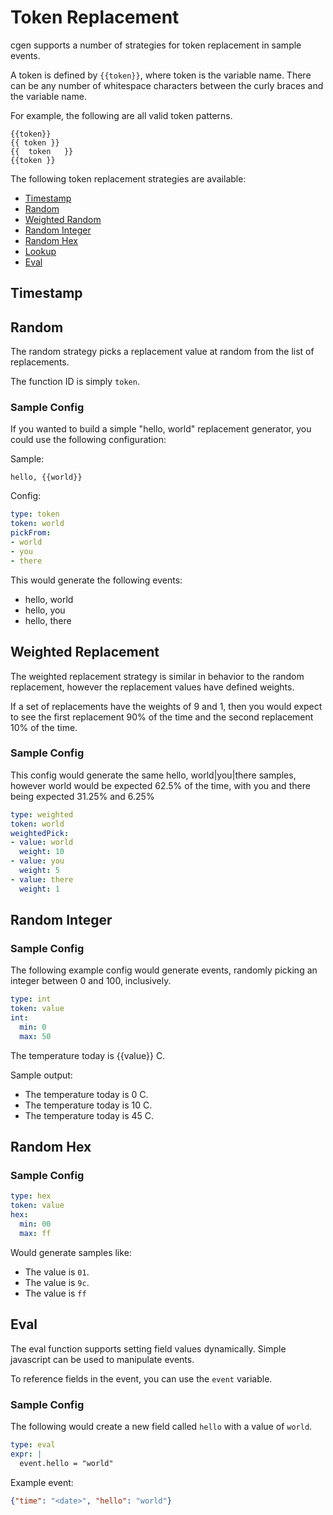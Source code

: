 # Token Replacement

cgen supports a number of strategies for token replacement in sample events.

A token is defined by `{{token}}`, where token is the variable name. There can be any number of whitespace characters between the curly braces and the variable name.

For example, the following are all valid token patterns.

```text
{{token}}
{{ token }}
{{  token   }}
{{token }}
```

The following token replacement strategies are available:
* [Timestamp](#timestamp)
* [Random](#random)
* [Weighted Random](#weighted-replacement)
* [Random Integer](#random-integer)
* [Random Hex](#random-hex)
* [Lookup](#lookup)
* [Eval](#eval)

## Timestamp

## Random

The random strategy picks a replacement value at random from the list of replacements.

The function ID is simply `token`.

### Sample Config

If you wanted to build a simple "hello, world" replacement generator, you could use the following configuration:

Sample:
```text
hello, {{world}}
```

Config:
```yaml
type: token
token: world
pickFrom:
- world
- you
- there
```

This would generate the following events:
* hello, world
* hello, you
* hello, there

## Weighted Replacement

The weighted replacement strategy is similar in behavior to the random replacement, however the replacement values have defined weights.

If a set of replacements have the weights of 9 and 1, then you would expect to see the first replacement 90% of the time and the second replacement 10% of the time.

### Sample Config

This config would generate the same hello, world|you|there samples, however world would be expected 62.5% of the time, with you and there being expected 31.25% and 6.25%

```yaml
type: weighted
token: world
weightedPick:
- value: world
  weight: 10
- value: you
  weight: 5
- value: there
  weight: 1
```

## Random Integer

### Sample Config

The following example config would generate events, randomly picking an integer between 0 and 100, inclusively.

```yaml
type: int
token: value
int:
  min: 0
  max: 50
```

The temperature today is {{value}} C.

Sample output:
* The temperature today is 0 C.
* The temperature today is 10 C.
* The temperature today is 45 C.

## Random Hex

### Sample Config

```yaml
type: hex
token: value
hex:
  min: 00
  max: ff
```

Would generate samples like:
* The value is `01`.
* The value is `9c`.
* The value is `ff`

## Eval

The eval function supports setting field values dynamically. Simple javascript can be used to manipulate events.

To reference fields in the event, you can use the `event` variable.

### Sample Config

The following would create a new field called `hello` with a value of `world`.

```yaml
type: eval
expr: |
  event.hello = "world"
```

Example event:
```json
{"time": "<date>", "hello": "world"}
```
